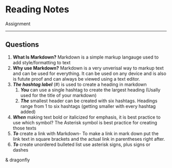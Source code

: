 # Reading Notes
Assignment

---
## Questions
1. **What Is Markdown?** Markdown is a simple markup langauge used to add style/formatting to text
2. **Why use Markdown?** Markdown is a very unverisal way to markup text and can be used for everything. It can be used on any device and is also is futute proof and can always be viewed using a text editor.
3. ***The hashtag label*** (#) is used to create a heading in markdown
   1. ***You*** can use a single hashtag to create the largest heading (Usally used for the title of your markdown)
   2. ***The*** smallest header can be created with six hashtags. Headings range from 1 to six hashtags (getting smaller with every hashtag added)
4. ***When*** making text bold or italicized for emphasis, it is best practice to use which symbol? The Asterisk symbol is best practice for creating those texts
5. ***To*** create a link with Markdown- To make a link in mark down put the link text in square brackets and the actual link in parentheses right after.
6. ***To*** create unordered bulleted list use asterisk signs, plus signs or dashes

& dragonfly
